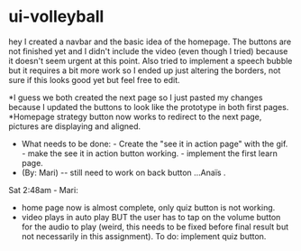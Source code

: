 # ui-volleyball

hey I created a navbar and the basic idea of the homepage. The buttons are not finished yet and I didn't include the video (even though I tried) because it doesn't seem urgent at this point. Also tried to implement a speech bubble but it requires a bit more work so I ended up just altering the borders, not sure if this looks good yet but feel free to edit.

*I guess we both created the next page so I just pasted my changes because I updated the buttons to look like the prototype in both first pages.
*Homepage strategy button now works to redirect to the next page, pictures are displaying and aligned.

- What needs to be done: - Create the "see it in action page" with the gif. - make the see it in action button working. - implement the first learn page.
- (By: Mari)
  -- still need to work on back button ...Anaïs
  .

Sat 2:48am - Mari:

- home page now is almost complete, only quiz button is not working.
- video plays in auto play BUT the user has to tap on the volume button for the audio to play (weird, this needs to be fixed before final result but not necessarily in this assignment).
  To do: implement quiz button.
